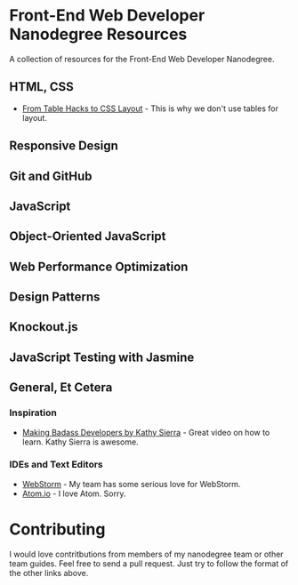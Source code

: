 # Front-End Web Developer Nanodegree Resources
A collection of resources for the Front-End Web Developer Nanodegree.

## HTML, CSS

* [From Table Hacks to CSS Layout](http://alistapart.com/article/journey) - This is why we don't use tables for layout.

## Responsive Design

## Git and GitHub

## JavaScript

## Object-Oriented JavaScript

## Web Performance Optimization

## Design Patterns

## Knockout.js

## JavaScript Testing with Jasmine

## General, Et Cetera

### Inspiration

* [Making Badass Developers by Kathy Sierra](https://www.youtube.com/watch?v=FKTxC9pl-WM) - Great video on how to learn. Kathy Sierra is awesome.

### IDEs and Text Editors

* [WebStorm](https://www.jetbrains.com/webstorm/) - My team has some serious love for WebStorm.
* [Atom.io](https://atom.io/) - I love Atom. Sorry.

# Contributing

I would love contritbutions from members of my nanodegree team or other team guides. Feel free to send a pull request. Just try to follow the format of the other links above.
